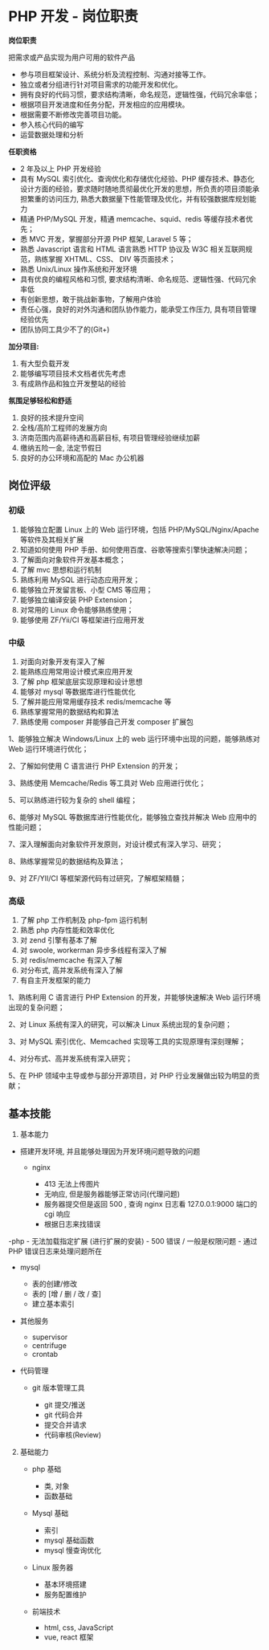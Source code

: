 # PHP 开发 - 岗位职责

**岗位职责**

把需求或产品实现为用户可用的软件产品

-   参与项目框架设计、系统分析及流程控制、沟通对接等工作。
-   独立或者分组进行针对项目需求的功能开发和优化。
-   拥有良好的代码习惯，要求结构清晰，命名规范，逻辑性强，代码冗余率低；
-   根据项目开发进度和任务分配，开发相应的应用模块。
-   根据需要不断修改完善项目功能。
-   参入核心代码的编写
-   运营数据处理和分析

**任职资格**

-   2 年及以上 PHP 开发经验
-   具有 MySQL 索引优化、查询优化和存储优化经验、PHP 缓存技术、静态化设计方面的经验，要求随时随地贯彻最优化开发的思想，所负责的项目须能承担繁重的访问压力, 熟悉大数据量下性能管理及优化，并有较强数据库规划能力
-   精通 PHP/MySQL 开发，精通 memcache、squid、redis 等缓存技术者优先；
-   悉 MVC 开发，掌握部分开源 PHP 框架, Laravel 5 等；
-   熟悉 Javascript 语言和 HTML 语言熟悉 HTTP 协议及 W3C 相关互联网规范，熟练掌握 XHTML、CSS、 DIV 等页面技术；
-   熟悉 Unix/Linux 操作系统和开发环境
-   具有优良的编程风格和习惯, 要求结构清晰、命名规范、逻辑性强、代码冗余率低
-   有创新思想，敢于挑战新事物，了解用户体验
-   责任心强，良好的对外沟通和团队协作能力，能承受工作压力, 具有项目管理经验优先
-   团队协同工具少不了的(Git+)

**加分项目:**

1. 有大型负载开发
2. 能够编写项目技术文档者优先考虑
3. 有成熟作品和独立开发整站的经验

**氛围足够轻松和舒适**

1. 良好的技术提升空间
2. 全栈/高阶工程师的发展方向
3. 济南范围内高薪待遇和高薪目标, 有项目管理经验继续加薪
4. 缴纳五险一金, 法定节假日
5. 良好的办公环境和高配的 Mac 办公机器

## 岗位评级

### 初级

1. 能够独立配置 Linux 上的 Web 运行环境，包括 PHP/MySQL/Nginx/Apache 等软件及其相关扩展
2. 知道如何使用 PHP 手册、如何使用百度、谷歌等搜索引擎快速解决问题；
3. 了解面向对象软件开发基本概念；
4. 了解 mvc 思想和运行机制
5. 熟练利用 MySQL 进行动态应用开发；
6. 能够独立开发留言板、小型 CMS 等应用；
7. 能够独立编译安装 PHP Extension；
8. 对常用的 Linux 命令能够熟练使用；
9. 能够使用 ZF/Yii/CI 等框架进行应用开发

### 中级

1. 对面向对象开发有深入了解
2. 能熟练应用常用设计模式来应用开发
3. 了解 php 框架底层实现原理和设计思想
4. 能够对 mysql 等数据库进行性能优化
5. 了解并能应用常用缓存技术 redis/memcache 等
6. 熟练掌握常用的数据结构和算法
7. 熟练使用 composer 并能够自己开发 composer 扩展包

1、能够独立解决 Windows/Linux 上的 web 运行环境中出现的问题，能够熟练对 Web 运行环境进行优化；

2、了解如何使用 C 语言进行 PHP Extension 的开发；

3、熟练使用 Memcache/Redis 等工具对 Web 应用进行优化；

5、可以熟练进行较为复杂的 shell 编程；

6、能够对 MySQL 等数据库进行性能优化，能够独立查找并解决 Web 应用中的性能问题；

7、深入理解面向对象软件开发原则，对设计模式有深入学习、研究；

8、熟练掌握常见的数据结构及算法；

9、对 ZF/YII/CI 等框架源代码有过研究，了解框架精髓；

### 高级

1. 了解 php 工作机制及 php-fpm 运行机制
2. 熟悉 php 内存性能和效率优化
3. 对 zend 引擎有基本了解
4. 对 swoole, workerman 异步多线程有深入了解
5. 对 redis/memcache 有深入了解
6. 对分布式, 高并发系统有深入了解
7. 有自主开发框架的能力

1、熟练利用 C 语言进行 PHP Extension 的开发，并能够快速解决 Web 运行环境出现的复杂问题；

2、对 Linux 系统有深入的研究，可以解决 Linux 系统出现的复杂问题；

3、对 MySQL 索引优化、Memcached 实现等工具的实现原理有深刻理解；

4、对分布式、高并发系统有深入研究；

5、在 PHP 领域中主导或参与部分开源项目，对 PHP 行业发展做出较为明显的贡献；

## 基本技能

1. 基本能力

-   搭建开发环境, 并且能够处理因为开发环境问题导致的问题

    -   nginx

        -   413 无法上传图片
        -   无响应, 但是服务器能够正常访问(代理问题)
        -   服务器提交但是返回 500 , 查询 nginx 日志看 127.0.0.1:9000 端口的 cgi 响应
        -   根据日志来找错误

-php - 无法加载指定扩展 (进行扩展的安装) - 500 错误 / 一般是权限问题 - 通过 PHP 错误日志来处理问题所在

-   mysql

    -   表的创建/修改
    -   表的 [增 / 删 / 改 / 查]
    -   建立基本索引

-   其他服务

    -   supervisor
    -   centrifuge
    -   crontab

-   代码管理

    -   git 版本管理工具

        -   git 提交/推送
        -   git 代码合并
        -   提交合并请求
        -   代码审核(Review)

2. 基础能力

    - php 基础

        - 类, 对象
        - 函数基础

    - Mysql 基础

        - 索引
        - mysql 基础函数
        - mysql 慢查询优化

    - Linux 服务器

        - 基本环境搭建
        - 服务配置维护

    - 前端技术

        - html, css, JavaScript
        - vue, react 框架
